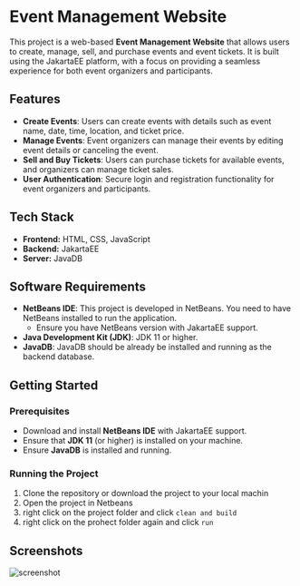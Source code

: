 # Event Management Website

This project is a web-based **Event Management Website** that allows users to create, manage, sell, and purchase events and event tickets. It is built using the JakartaEE platform, with a focus on providing a seamless experience for both event organizers and participants.

## Features

- **Create Events**: Users can create events with details such as event name, date, time, location, and ticket price.
- **Manage Events**: Event organizers can manage their events by editing event details or canceling the event.
- **Sell and Buy Tickets**: Users can purchase tickets for available events, and organizers can manage ticket sales.
- **User Authentication**: Secure login and registration functionality for event organizers and participants.

## Tech Stack

* **Frontend:** HTML, CSS, JavaScript
* **Backend:** JakartaEE
* **Server:** JavaDB

## Software Requirements

- **NetBeans IDE**: This project is developed in NetBeans. You need to have NetBeans installed to run the application.
  - Ensure you have NetBeans version with JakartaEE support.
- **Java Development Kit (JDK)**: JDK 11 or higher.
- **JavaDB**: JavaDB should be already be installed and running as the backend database.

## Getting Started

### Prerequisites

* Download and install **NetBeans IDE** with JakartaEE support.
* Ensure that **JDK 11** (or higher) is installed on your machine.
* Ensure **JavaDB** is installed and running.

### Running the Project
1. Clone the repository or download the project to your local machin
2. Open the project in Netbeans
3. right click on the project folder and click `clean and build`
4. right click on the prohect folder again and click `run`

## Screenshots
![screenshot](./images/demo.gif)